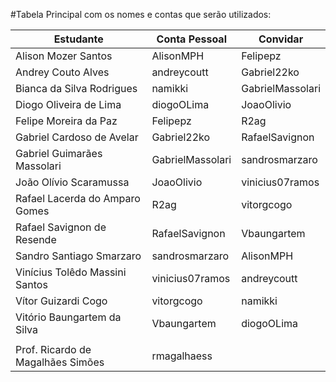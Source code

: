 #Tabela Principal com os nomes e contas que serão utilizados:  

| **Estudante**                     | **Conta Pessoal** | **Convidar**     |
| --------------------------------- | ----------------- | ---------------- |
| Alison Mozer Santos               | AlisonMPH         | Felipepz         |
| Andrey Couto Alves                | andreycoutt       | Gabriel22ko      |
| Bianca da Silva Rodrigues         | namikki           | GabrielMassolari |
| Diogo Oliveira de Lima            | diogoOLima        | JoaoOlivio       |
| Felipe Moreira da Paz             | Felipepz          | R2ag             |
| Gabriel Cardoso de Avelar         | Gabriel22ko       | RafaelSavignon   |
| Gabriel Guimarães Massolari       | GabrielMassolari  | sandrosmarzaro   |
| João Olívio Scaramussa            | JoaoOlivio        | vinicius07ramos  |
| Rafael Lacerda do Amparo Gomes    | R2ag              | vitorgcogo       |
| Rafael Savignon de Resende        | RafaelSavignon    | Vbaungartem      |
| Sandro Santiago Smarzaro          | sandrosmarzaro    | AlisonMPH        |
| Vinícius Tolêdo Massini Santos    | vinicius07ramos   | andreycoutt      |
| Vítor Guizardi Cogo               | vitorgcogo        | namikki          |
| Vitório Baungartem da Silva       | Vbaungartem       | diogoOLima       |
|                                   |                   |                  |
| Prof. Ricardo de Magalhães Simões | rmagalhaess                          |
